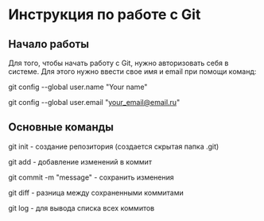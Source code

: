 # Инструкция по работе с Git

## Начало работы

Для того, чтобы начать работу с Git, нужно авторизовать себя в системе. Для этого нужно ввести свое имя и email при помощи команд:

git config --global user.name "Your name"

git config --global user.email "your_email@email.ru"

## Основные команды

git init - создание репозитория (создается скрытая папка .git)

git add - добавление изменений в коммит

git commit -m "message" - сохранить изменения

git diff - разница между сохраненными коммитами

git log - для вывода списка всех коммитов

